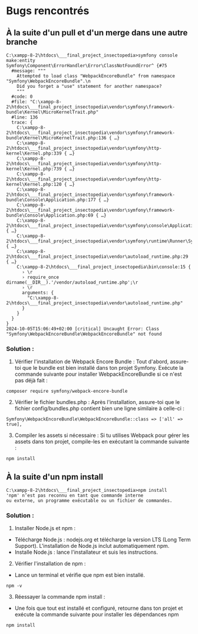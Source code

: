 # Bugs rencontrés

## À la suite d'un pull et d'un merge dans une autre branche
```
C:\xampp-8-2\htdocs\___final_project_insectopedia>symfony console make:entity
Symfony\Component\ErrorHandler\Error\ClassNotFoundError^ {#75
  #message: """
    Attempted to load class "WebpackEncoreBundle" from namespace "Symfony\WebpackEncoreBundle".\n
    Did you forget a "use" statement for another namespace?
    """
  #code: 0
  #file: "C:\xampp-8-2\htdocs\___final_project_insectopedia\vendor\symfony\framework-bundle\Kernel\MicroKernelTrait.php"
  #line: 136
  trace: {
    C:\xampp-8-2\htdocs\___final_project_insectopedia\vendor\symfony\framework-bundle\Kernel\MicroKernelTrait.php:136 { …}
    C:\xampp-8-2\htdocs\___final_project_insectopedia\vendor\symfony\http-kernel\Kernel.php:339 { …}
    C:\xampp-8-2\htdocs\___final_project_insectopedia\vendor\symfony\http-kernel\Kernel.php:739 { …}
    C:\xampp-8-2\htdocs\___final_project_insectopedia\vendor\symfony\http-kernel\Kernel.php:120 { …}
    C:\xampp-8-2\htdocs\___final_project_insectopedia\vendor\symfony\framework-bundle\Console\Application.php:177 { …}
    C:\xampp-8-2\htdocs\___final_project_insectopedia\vendor\symfony\framework-bundle\Console\Application.php:69 { …}
    C:\xampp-8-2\htdocs\___final_project_insectopedia\vendor\symfony\console\Application.php:167 { …}
    C:\xampp-8-2\htdocs\___final_project_insectopedia\vendor\symfony\runtime\Runner\Symfony\ConsoleApplicationRunner.php:49 { …}
    C:\xampp-8-2\htdocs\___final_project_insectopedia\vendor\autoload_runtime.php:29 { …}
    C:\xampp-8-2\htdocs\___final_project_insectopedia\bin\console:15 {
      › \r
      › require_once dirname(__DIR__).'/vendor/autoload_runtime.php';\r
      › \r
      arguments: {
        "C:\xampp-8-2\htdocs\___final_project_insectopedia\vendor\autoload_runtime.php"
      }
    }
  }
}
2024-10-05T15:06:49+02:00 [critical] Uncaught Error: Class "Symfony\WebpackEncoreBundle\WebpackEncoreBundle" not found
```

### Solution :
1) Vérifier l'installation de Webpack Encore Bundle : Tout d'abord, assure-toi que le bundle est bien installé dans ton projet Symfony. Exécute la commande suivante pour installer WebpackEncoreBundle si ce n'est pas déjà fait :
```
composer require symfony/webpack-encore-bundle
```
2) Vérifier le fichier bundles.php : Après l'installation, assure-toi que le fichier config/bundles.php contient bien une ligne similaire à celle-ci :
```
Symfony\WebpackEncoreBundle\WebpackEncoreBundle::class => ['all' => true],
```
3) Compiler les assets si nécessaire : Si tu utilises Webpack pour gérer les assets dans ton projet, compile-les en exécutant la commande suivante :
```
npm install
```

## À la suite d'un npm install
```
C:\xampp-8-2\htdocs\___final_project_insectopedia>npm install
'npm' n’est pas reconnu en tant que commande interne
ou externe, un programme exécutable ou un fichier de commandes.
```

### Solution :
1) Installer Node.js et npm :
- Télécharge Node.js : nodejs.org et télécharge la version LTS (Long Term Support). L'installation de Node.js inclut automatiquement npm.
- Installe Node.js : lance l'installateur et suis les instructions.
2) Vérifier l'installation de npm : 
- Lance un terminal et vérifie que npm est bien installé.
```
npm -v
```
3) Réessayer la commande npm install : 
- Une fois que tout est installé et configuré, retourne dans ton projet et exécute la commande suivante pour installer les dépendances npm
```
npm install
```